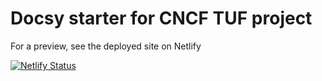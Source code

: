 # Docsy starter for CNCF TUF project

For a preview, see the deployed site on Netlify

[![Netlify Status](https://api.netlify.com/api/v1/badges/5c5979e1-541a-442a-aa4f-50abbd6c0b49/deploy-status)](https://app.netlify.com/sites/tuf-homepage/deploys)
